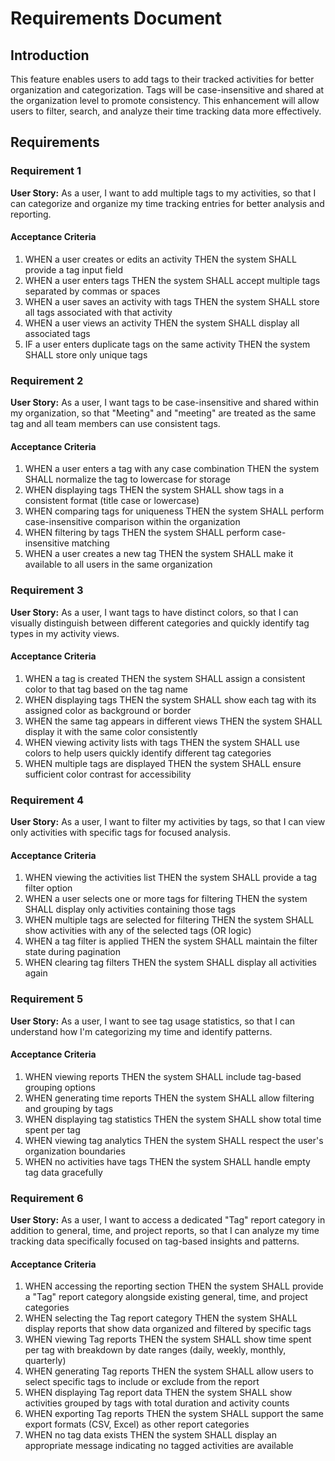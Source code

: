 # Requirements Document

## Introduction

This feature enables users to add tags to their tracked activities for better organization and categorization. Tags will be case-insensitive and shared at the organization level to promote consistency. This enhancement will allow users to filter, search, and analyze their time tracking data more effectively.

## Requirements

### Requirement 1

**User Story:** As a user, I want to add multiple tags to my activities, so that I can categorize and organize my time tracking entries for better analysis and reporting.

#### Acceptance Criteria

1. WHEN a user creates or edits an activity THEN the system SHALL provide a tag input field
2. WHEN a user enters tags THEN the system SHALL accept multiple tags separated by commas or spaces
3. WHEN a user saves an activity with tags THEN the system SHALL store all tags associated with that activity
4. WHEN a user views an activity THEN the system SHALL display all associated tags
5. IF a user enters duplicate tags on the same activity THEN the system SHALL store only unique tags

### Requirement 2

**User Story:** As a user, I want tags to be case-insensitive and shared within my organization, so that "Meeting" and "meeting" are treated as the same tag and all team members can use consistent tags.

#### Acceptance Criteria

1. WHEN a user enters a tag with any case combination THEN the system SHALL normalize the tag to lowercase for storage
2. WHEN displaying tags THEN the system SHALL show tags in a consistent format (title case or lowercase)
3. WHEN comparing tags for uniqueness THEN the system SHALL perform case-insensitive comparison within the organization
4. WHEN filtering by tags THEN the system SHALL perform case-insensitive matching
5. WHEN a user creates a new tag THEN the system SHALL make it available to all users in the same organization


### Requirement 3

**User Story:** As a user, I want tags to have distinct colors, so that I can visually distinguish between different categories and quickly identify tag types in my activity views.

#### Acceptance Criteria

1. WHEN a tag is created THEN the system SHALL assign a consistent color to that tag based on the tag name
2. WHEN displaying tags THEN the system SHALL show each tag with its assigned color as background or border
3. WHEN the same tag appears in different views THEN the system SHALL display it with the same color consistently
4. WHEN viewing activity lists with tags THEN the system SHALL use colors to help users quickly identify different tag categories
5. WHEN multiple tags are displayed THEN the system SHALL ensure sufficient color contrast for accessibility

### Requirement 4

**User Story:** As a user, I want to filter my activities by tags, so that I can view only activities with specific tags for focused analysis.

#### Acceptance Criteria

1. WHEN viewing the activities list THEN the system SHALL provide a tag filter option
2. WHEN a user selects one or more tags for filtering THEN the system SHALL display only activities containing those tags
3. WHEN multiple tags are selected for filtering THEN the system SHALL show activities with any of the selected tags (OR logic)
4. WHEN a tag filter is applied THEN the system SHALL maintain the filter state during pagination
5. WHEN clearing tag filters THEN the system SHALL display all activities again

### Requirement 5

**User Story:** As a user, I want to see tag usage statistics, so that I can understand how I'm categorizing my time and identify patterns.

#### Acceptance Criteria

1. WHEN viewing reports THEN the system SHALL include tag-based grouping options
2. WHEN generating time reports THEN the system SHALL allow filtering and grouping by tags
3. WHEN displaying tag statistics THEN the system SHALL show total time spent per tag
4. WHEN viewing tag analytics THEN the system SHALL respect the user's organization boundaries
5. WHEN no activities have tags THEN the system SHALL handle empty tag data gracefully

### Requirement 6

**User Story:** As a user, I want to access a dedicated "Tag" report category in addition to general, time, and project reports, so that I can analyze my time tracking data specifically focused on tag-based insights and patterns.

#### Acceptance Criteria

1. WHEN accessing the reporting section THEN the system SHALL provide a "Tag" report category alongside existing general, time, and project categories
2. WHEN selecting the Tag report category THEN the system SHALL display reports that show data organized and filtered by specific tags
3. WHEN viewing Tag reports THEN the system SHALL show time spent per tag with breakdown by date ranges (daily, weekly, monthly, quarterly)
4. WHEN generating Tag reports THEN the system SHALL allow users to select specific tags to include or exclude from the report
5. WHEN displaying Tag report data THEN the system SHALL show activities grouped by tags with total duration and activity counts
6. WHEN exporting Tag reports THEN the system SHALL support the same export formats (CSV, Excel) as other report categories
7. WHEN no tag data exists THEN the system SHALL display an appropriate message indicating no tagged activities are available

